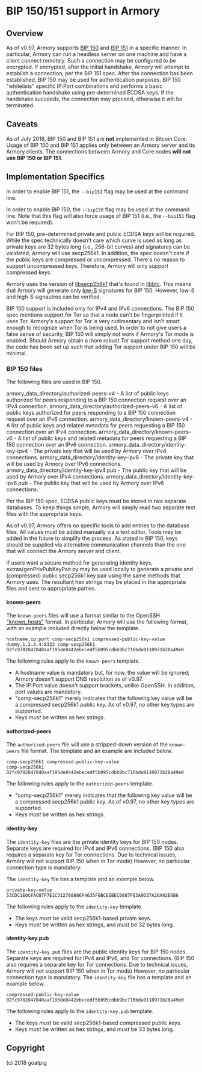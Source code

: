 # BIP 150/151 support in Armory
## Overview
As of v0.97, Armory supports [BIP 150](https://github.com/bitcoin/bips/blob/master/bip-0150.mediawiki) and [BIP 151](https://github.com/bitcoin/bips/blob/master/bip-0151.mediawiki) in a specific manner. In particular, Armory can run a headless server on one machine and have a client connect remotely. Such a connection may be configured to be encrypted. If encrypted, after the initial handshake, Armory will attempt to establish a connection, per the BIP 151 spec. After the connection has been established, BIP 150 may be used for authentication purposes. BIP 150 "whitelists" specific IP:Port combinations and performs a basic authentication handshake using pre-determined ECDSA keys. If the handshake succeeds, the connection may proceed, otherwise it will be terminated.

## Caveats
As of July 2018, BIP 150 and BIP 151 are **not** implemented in Bitcoin Core. Usage of BIP 150 and BIP 151 applies only between an Armory server and its Armory clients. The connections between Armory and Core nodes **will not use BIP 150 or BIP 151**.

## Implementation Specifics
In order to enable BIP 151, the `--bip151` flag may be used at the command line.

In order to enable BIP 150, the `--bip150` flag may be used at the command line. Note that this flag will also force usage of BIP 151 (i.e., the `--bip151` flag won't be required).

For BIP 150, pre-determined private and public ECDSA keys will be required. While the spec technically doesn't care which curve is used as long as private keys are 32 bytes long (i.e., 256-bit curves) and signatures can be validated, Armory will use secp256k1. In addition, the spec doesn't care if the public keys are compressed or uncompressed. There's no reason to support uncompressed keys. Therefore, Armory will only support compressed keys.

Armory uses the version of [libsecp256k1](https://github.com/bitcoin-core/secp256k1) that's found in [libbtc](https://github.com/libbtc/libbtc/tree/master/src/secp256k1). This means that Armory will generate only [low-S](https://bitcoin.stackexchange.com/a/38253) signatures for BIP 150. However, low-S and high-S signautres can be verified.

BIP 150 support is included only for IPv4 and IPv6 connections. The BIP 150 spec mentions support for Tor so that a node can't be fingerprinted if it uses Tor. Armory's support for Tor is very rudimentary and isn't smart enough to recognize when Tor is being used. In order to not give users a false sense of security, BIP 150 will simply not work if Armory's Tor mode is enabled. Should Armory obtain a more robust Tor support method one day, the code has been set up such that adding Tor support under BIP 150 will be minimal.

### BIP 150 files
The following files are used in BIP 150.

armory\_data\_directory/authorized-peers-v4 - A list of public keys authorized for peers responding to a BIP 150 connection request over an IPv4 connection.
armory\_data\_directory/authorized-peers-v6 - A list of public keys authorized for peers responding to a BIP 150 connection request over an IPv6 connection.
armory\_data\_directory/known-peers-v4 - A list of public keys and related metadata for peers requesting a BIP 150 connection over an IPv4 connection.
armory\_data\_directory/known-peers-v6 - A list of public keys and related metadata for peers requesting a BIP 150 connection over an IPv6 connection.
armory\_data\_directory/identity-key-ipv4 - The private key that will be used by Armory over IPv4 connections.
armory\_data\_directory/identity-key-ipv6 - The private key that will be used by Armory over IPv6 connections.
armory\_data\_directory/identity-key-ipv4.pub - The public key that will be used by Armory over IPv4 connections.
armory\_data\_directory/identity-key-ipv6.pub - The public key that will be used by Armory over IPv6 connections.

Per the BIP 150 spec, ECDSA public keys must be stored in two separate databases. To keep things simple, Armory will simply read two separate text files with the appropriate keys.

As of v0.97, Armory offers no specific tools to add entries to the database files. All values must be added manually via a text editor. Tools may be added in the future to simplify the process. As stated in BIP 150, keys should be supplied via alternative communication channels than the one that will connect the Armory server and client.

If users want a secure method for generating identity keys, extras/genPrivPubKeyPair.py may be used locally to generate a private and (compressed) public secp256k1 key pair using the same methods that Armory uses. The resultant hex strings may be placed in the appropriate files and sent to appropriate parties.

#### known-peers
The `known-peers` files will use a format similar to the OpenSSH ["known\_hosts"](https://en.wikibooks.org/wiki/OpenSSH/Client_Configuration_Files#~/.ssh/known_hosts) format. In particular, Armory will use the following format, with an example included directly below the template.

```
hostname,ip:port comp-secp256k1 compressed-public-key-value
dummy,1.2.3.4:8333 comp-secp256k1 02fc9702847840aaf195de8442ebecedf5b095cdbb9bc716bda9110971b28a49e0
```

The following rules apply to the `known-peers` template.

- A hostname value is mandatory but, for now, the value will be ignored; Armory doesn't support DNS resolution as of v0.97.
- The IP:Port value doesn't support brackets, unlike OpenSSH. In addition, port values are mandatory.
- "comp-secp256k1" merely indicates that the following key value will be a compressed secp256k1 public key. As of v0.97, no other key types are supported.
- Keys *must* be written as hex strings.

#### authorized-peers
The `authorized-peers` file will use a stripped-down version of the `known-peers` file format. The template and an example are included below.

```
comp-secp256k1 compressed-public-key-value
comp-secp256k1 02fc9702847840aaf195de8442ebecedf5b095cdbb9bc716bda9110971b28a49e0
```

The following rules apply to the `authorized-peers` template.

- "comp-secp256k1" merely indicates that the following key value will be a compressed secp256k1 public key. As of v0.97, no other key types are supported.
- Keys *must* be written as hex strings.

#### identity-key
The `identity-key` files are the private identity keys for BIP 150 nodes. Separate keys are required for IPv4 and IPv6 connections. (BIP 150 also requires a separate key for Tor connections. Due to technical issues, Armory will not support BIP 150 when in Tor mode) However, no particular connection type is mandatory.

The `identity-key` file has a template and an example below.

```
private-key-value
53CDC1E0CFAC07F7E1C312768886F4635F6BCEEBEC0887F63A9D37A26A92E6B6
```

The following rules apply to the `identity-key` template.

- The keys *must* be valid secp256k1-based private keys.
- Keys *must* be written as hex strings, and *must* be 32 bytes long.

#### identity-key.pub
The `identity-key.pub` files are the public identity keys for BIP 150 nodes. Separate keys are required for IPv4 and IPv6, and Tor connections. (BIP 150 also requires a separate key for Tor connections. Due to technical issues, Armory will not support BIP 150 when in Tor mode) However, no particular connection type is mandatory.
The `identity-key` file has a template and an example below.

```
compressed-public-key-value
02fc9702847840aaf195de8442ebecedf5b095cdbb9bc716bda9110971b28a49e0
```

The following rules apply to the `identity-key.pub` template.

- The keys *must* be valid secp256k1-based compressed public keys.
- Keys *must* be written as hex strings, and *must* be 33 bytes long.

## Copyright
(c) 2018 goatpig
